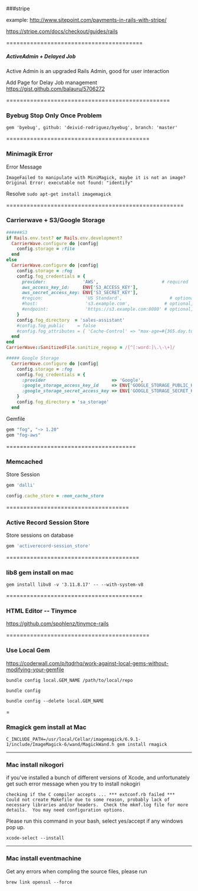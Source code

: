 ###stripe

example: http://www.sitepoint.com/payments-in-rails-with-stripe/

https://stripe.com/docs/checkout/guides/rails

========================================

##### ActiveAdmin + Delayed Job
Active Admin is an upgraded Rails Admin, good for user interaction

Add Page for Delay Job management
https://gist.github.com/balauru/5706272

================================================

### Byebug Stop Only Once Problem


`gem 'byebug', github: 'deivid-rodriguez/byebug', branch: 'master'`


==========================================

### Minimagik Error

Error Message
```
ImageFailed to manipulate with MiniMagick, maybe it is not an image? Original Error: executable not found: "identify"
```

Resolve
`sudo apt-get install imagemagick`

====================================================

### Carrierwave + S3/Google Storage

```ruby
######S3
if Rails.env.test? or Rails.env.development?
  CarrierWave.configure do |config|
    config.storage = :file
  end
else
  CarrierWave.configure do |config|
    config.storage = :fog
    config.fog_credentials = {
      provider:              'AWS',                        # required
      aws_access_key_id:     ENV['S3_ACCESS_KEY'],                        # required
      aws_secret_access_key: ENV['S3_SECRET_KEY'],
      #region:                'US Standard',                  # optional, defaults to 'us-east-1'
      #host:                  's3.example.com',             # optional, defaults to nil
      #endpoint:              'https://s3.example.com:8080' # optional, defaults to nil
    }
    config.fog_directory  = 'sales-assistant'                          # required
    #config.fog_public     = false                                        # optional, defaults to true
    #config.fog_attributes = { 'Cache-Control' => "max-age=#{365.day.to_i}" } # optional, defaults to {}
  end
end
CarrierWave::SanitizedFile.sanitize_regexp = /[^[:word:]\.\-\+]/

##### Google Storage
  CarrierWave.configure do |config|
    config.storage = :fog
    config.fog_credentials = {
      :provider                         => 'Google',
      :google_storage_access_key_id     => ENV['GOOGLE_STORAGE_PUBLIC_KEY'],
      :google_storage_secret_access_key => ENV['GOOGLE_STORAGE_SECRET_KEY'],
    }
    config.fog_directory = 'sa_storage'
  end
```

Gemfile

```ruby
gem "fog", "~> 1.20"
gem "fog-aws"
```

======================================

### Memcached

Store Session

```ruby
gem 'dalli'

config.cache_store = :mem_cache_store
```
====================================

### Active Record Session Store

Store sessions on database
```ruby
gem 'activerecord-session_store'
```

=======================================

### lib8 gem install on mac

```
gem install libv8 -v '3.11.8.17' -- --with-system-v8  
```

========================================

### HTML Editor -- Tinymce

https://github.com/spohlenz/tinymce-rails

==========================================

### Use Local Gem

https://coderwall.com/p/tqdrhq/work-against-local-gems-without-modifying-your-gemfile

`bundle config local.GEM_NAME /path/to/local/repo`

`bundle config`

`bundle config --delete local.GEM_NAME`

=

### Rmagick gem install at Mac

`C_INCLUDE_PATH=/usr/local/Cellar/imagemagick/6.9.1-1/include/ImageMagick-6/wand/MagickWand.h gem install rmagick`

---

### Mac install nikogori

if you've installed a bunch of different versions of Xcode, 
and unfortunately get such error message when you try to install nokogiri

```
checking if the C compiler accepts ... *** extconf.rb failed ***
Could not create Makefile due to some reason, probably lack of
necessary libraries and/or headers.  Check the mkmf.log file for more
details.  You may need configuration options.
```

Please run this command in your bash, select yes/accept if any windows pop up.

`xcode-select --install`


---

### Mac install eventmachine 


Get any errors when compling the source files, please run

`brew link openssl --force`
